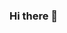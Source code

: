 ### Hi there 👋

<!--
**ivan-gonsalves/ivan-gonsalves** is a ✨ _special_ ✨ repository because its `README.md` (this file) appears on your GitHub profile.

Here are some ideas to get you started:

- 🔭 I’m currently working on teaching programming languages
- 🌱 I’m currently reviewing/learning Python, Java, C++, Cobol/Mainframe
- 👯 I’m looking to collaborate on Python, Java, C++, Cobol/Mainframe
- 🤔 I’m looking for help with Python, Java, C++, Cobol/Mainframe
- 💬 Ask me about Python, Java, C++, Cobol/Mainframe
- 📫 How to reach me: ...
- 😄 Pronouns: ...
- ⚡ Fun fact: ...
-->
